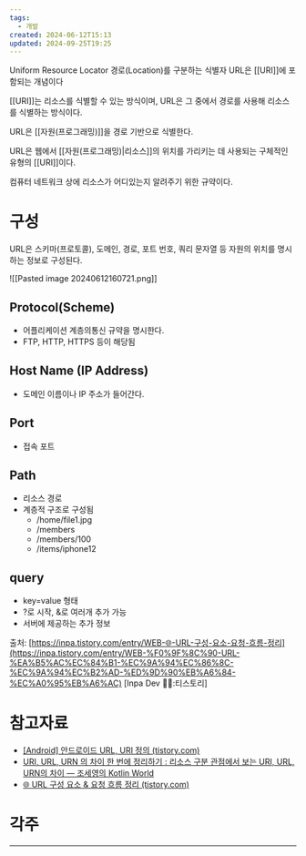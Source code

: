 ```yaml
---
tags:
  - 개발
created: 2024-06-12T15:13
updated: 2024-09-25T19:25
---
```

Uniform Resource Locator
경로(Location)를 구분하는 식별자
URL은 [[URI]]에 포함되는 개념이다

[[URI]]는 리소스를 식별할 수 있는 방식이며, URL은 그 중에서 경로를 사용해 리소스를 식별하는 방식이다.

URL은 [[자원(프로그래밍)]]을 경로 기반으로 식별한다.

URL은 웹에서 [[자원(프로그래밍)|리소스]]의 위치를 가리키는 데 사용되는 구체적인 유형의 [[URI]]이다.

컴퓨터 네트워크 상에 리소스가 어디있는지 알려주기 위한 규약이다.
# 구성
URL은 스키마(프로토콜), 도메인, 경로, 포트 번호, 쿼리 문자열 등 자원의 위치를 명시하는 정보로 구성된다.

![[Pasted image 20240612160721.png]]

## Protocol(Scheme)
- 어플리케이션 계층의통신 규약을 명시한다.
- FTP, HTTP, HTTPS 등이 해당됨
## Host Name (IP Address)
- 도메인 이름이나 IP 주소가 들어간다.
## Port
- 접속 포트
## Path
- 리소스 경로
- 계층적 구조로 구성됨
	- /home/file1.jpg
	- /members
	- /members/100
	- /items/iphone12
## query
- key=value 형태
- ?로 시작, &로 여러개 추가 가능
- 서버에 제공하는 추가 정보

출처: [https://inpa.tistory.com/entry/WEB-🌐-URL-구성-요소-요청-흐름-정리](https://inpa.tistory.com/entry/WEB-%F0%9F%8C%90-URL-%EA%B5%AC%EC%84%B1-%EC%9A%94%EC%86%8C-%EC%9A%94%EC%B2%AD-%ED%9D%90%EB%A6%84-%EC%A0%95%EB%A6%AC) [Inpa Dev 👨‍💻:티스토리]
# 참고자료
- [[Android] 안드로이드 URL, URI 정의 (tistory.com)](https://bada744.tistory.com/138)
- [URI, URL, URN 의 차이 한 번에 정리하기 : 리소스 구분 관점에서 보는 URI, URL, URN의 차이 — 조세영의 Kotlin World](https://kotlinworld.com/96#URI%EC%--%--%--URL%-C%--URN%EC%-D%--%--%EA%B-%--%EA%B-%--)
- [🌐 URL 구성 요소 & 요청 흐름 정리 (tistory.com)](https://inpa.tistory.com/entry/WEB-%F0%9F%8C%90-URL-%EA%B5%AC%EC%84%B1-%EC%9A%94%EC%86%8C-%EC%9A%94%EC%B2%AD-%ED%9D%90%EB%A6%84-%EC%A0%95%EB%A6%AC)
# 각주
---